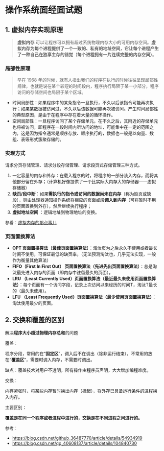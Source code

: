 # 操作系统面经面试题

## 1. 虚拟内存实现原理

> **虚拟内存** 可以让程序可以拥有超过系统物理内存大小的可用内存空间。**虚拟内存为每个进程提供了一个一致的、私有的地址空间，它让每个进程产生了一种自己在独享主存的错觉（每个进程拥有一片连续完整的内存空间）**。

### 局部性原理

> 早在 1968 年的时候，就有人指出我们的程序在执行的时候往往呈现局部性规律，也就是说在某个较短的时间段内，程序执行局限于某一小部分，程序访问的存储空间也局限于某个区域。

- 时间局部性：如果程序中的某条指令一旦执行，不久以后该指令可能再次执行；如果某数据被访问过，不久以后该数据可能再次被访问。产生时间局部性的典型原因，是由于在程序中存在着大量的循环操作。
- 空间局部性：一旦程序访问了某个存储单元，在不久之后，其附近的存储单元也将被访问，即程序在一段时间内所访问的地址，可能集中在一定的范围之内，这是因为指令通常是顺序存放、顺序执行的，数据也一般是以向量、数组、表等形式簇聚存储的。

### 实现方式

请求分页存储管理、请求分段存储管理、请求段页式存储管理三种方式。

1. 一定容量的内存和外存：在载入程序的时，将程序的一部分装入内存，而将其他部分留在外存；（计算机好像提供了一个比实际大内存大的存储器——虚拟存储器）
2. **缺页/段中断**：如果**需执行的指令或访问的数据尚未在内存**（称为缺页或缺段），则由处理器通知操作系统将相应的页面或段**调入到内存**（可将暂时不用的页面置换到外存），然后继续执行程序；
3. **虚拟地址空间** ：逻辑地址到物理地址的变换。

参看：[虚拟内存的那点事儿](https://juejin.cn/post/6844903507594575886) 

### 页面置换算法

- **OPT 页面置换算法（最佳页面置换算法）**：淘汰页为之后永久不使用或者最长时间不使用，可保证最低的缺页率。（无法预测淘汰也，几乎无法实现，一般作为衡量其他算法）
- **FIFO（First In First Out） 页面置换算法（先进先出页面置换算法）**：总是淘汰最先进入内存的页面（即内存中驻留最久的页面）。
- **LRU （Least Currently Used）页面置换算法（最近最久未使用页面置换算法）**：每个页面有一个访问字段，记录上次访问以来经历的时间T，淘汰T最长的（最久未使用）。
- **LFU （Least Frequently Used）页面置换算法（最少使用页面置换算法）**：淘汰使用最少的页面。

## 2. 交换和覆盖的区别

解决**程序大小超过物理内存总和**的问题

覆盖：

程序分段，常用的在“**固定区**”，调入后不在调出（除非运行结束），不常用的放在“**覆盖区**”，需要时调入内存，不需要时调出。

缺点：覆盖技术对用户不透明，所有操作由程序员声明，大大增加编程难度。

交换：

内存紧张时，将某些内存暂时换出内存（挂起），将外存已具备运行条件的进程换入内存。

主要区别：

**覆盖是在同一个程序或者进程中进行的，交换是在不同进程之间进行的。**

参考：

- https://blog.csdn.net/github_36487770/article/details/54934919
- https://blog.csdn.net/qq_40608137/article/details/104840730



